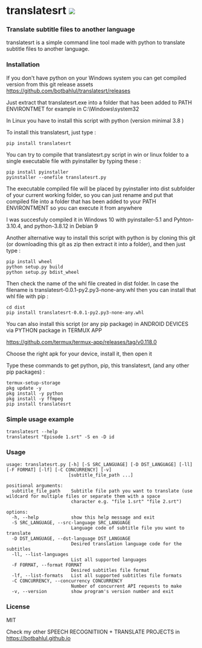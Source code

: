 # translatesrt <a href="https://pypi.python.org/pypi/translatesrt"><img src="https://img.shields.io/pypi/v/translatesrt.svg"></img></a>

### Translate subtitle files to another language
translatesrt is a simple command line tool made with python to translate subtitle files to another language.

### Installation
If you don't have python on your Windows system you can get compiled version from this git release assets
https://github.com/botbahlul/translatesrt/releases

Just extract that translatesrt.exe into a folder that has been added to PATH ENVIRONTMET for example in C:\Windows\system32

In Linux you have to install this script with python (version minimal 3.8 ) 

To install this translatesrt, just type :
```
pip install translatesrt
```

You can try to compile that translatesrt.py script in win or linux folder to a single executable file with pyinstaller by typing these :
```
pip install pyinstaller
pyinstaller --onefile translatesrt.py
```

The executable compiled file will be placed by pyinstaller into dist subfolder of your current working folder, so you can just rename and put that compiled file into a folder that has been added to your PATH ENVIRONTMENT so you can execute it from anywhere

I was succesfuly compiled it in Windows 10 with pyinstaller-5.1 and Pyhton-3.10.4, and python-3.8.12 in Debian 9

Another alternative way to install this script with python is by cloning this git (or downloading this git as zip then extract it into a folder), and then just type :

```
pip install wheel
python setup.py build
python setup.py bdist_wheel
```

Then check the name of the whl file created in dist folder. In case the filename is translatesrt-0.0.1-py2.py3-none-any.whl then you can install that whl file with pip :
```
cd dist
pip install translatesrt-0.0.1-py2.py3-none-any.whl
```

You can also install this script (or any pip package) in ANDROID DEVICES via PYTHON package in TERMUX APP

https://github.com/termux/termux-app/releases/tag/v0.118.0

Choose the right apk for your device, install it, then open it

Type these commands to get python, pip, this translatesrt, (and any other pip packages) :

```
termux-setup-storage
pkg update -y
pkg install -y python
pkg install -y ffmpeg
pip install translatesrt
```

### Simple usage example 

```
translatesrt --help
translatesrt "Episode 1.srt" -S en -D id
```

### Usage

```
usage: translatesrt.py [-h] [-S SRC_LANGUAGE] [-D DST_LANGUAGE] [-ll] [-F FORMAT] [-lf] [-C CONCURRENCY] [-v]
                       [subtitle_file_path ...]

positional arguments:
  subtitle_file_path    Subtitle file path you want to translate (use wildcard for multiple files or separate them with a space
                        character e.g. "file 1.srt" "file 2.srt")

options:
  -h, --help            show this help message and exit
  -S SRC_LANGUAGE, --src-language SRC_LANGUAGE
                        Language code of subtitle file you want to translate
  -D DST_LANGUAGE, --dst-language DST_LANGUAGE
                        Desired translation language code for the subtitles
  -ll, --list-languages
                        List all supported languages
  -F FORMAT, --format FORMAT
                        Desired subtitles file format
  -lf, --list-formats   List all supported subtitles file formats
  -C CONCURRENCY, --concurrency CONCURRENCY
                        Number of concurrent API requests to make
  -v, --version         show program's version number and exit
```

### License

MIT

Check my other SPEECH RECOGNITIION + TRANSLATE PROJECTS in https://botbahlul.github.io
